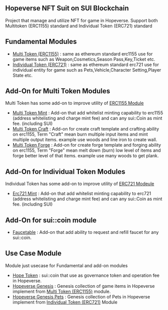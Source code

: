 ## Hopeverse NFT Suit on SUI Blockchain
Project that manage and utilize NFT for game in Hopeverse. Support both Multitoken (ERC1155) standard and Individual Token (ERC721) standard

## Fundamental Modules
 + [Multi Token (ERC1155)](https://github.com/sukrit1234/HopeverseNFTSuit-SUI/tree/main/erc1155) : same as ethereum standard erc1155 use for game items such as Weapon,Cosmetics,Season Pass,Key,Ticket etc.
 + [Individual Token (ERC721)](https://github.com/sukrit1234/HopeverseNFTSuit-SUI/tree/main/erc721) : same as ethereum standard erc721 use for individual entity for game such as Pets,Vehicle,Character Setting,Player State etc.

## Add-On for Multi Token Modules
Multi Token has some add-on to improve utility of [ERC1155 Module](https://github.com/sukrit1234/HopeverseNFTSuit-SUI/tree/main/erc1155)
  + [Multi Token Mint](https://github.com/sukrit1234/HopeverseNFTSuit-SUI/tree/main/multitoken_mint) : Add-on that add whitelist minting capability to erc1155 (address whitelisting and charge mint fee) and can any sui::Coin as mint fee. (including SUI)
  + [Multi Token Craft](https://github.com/sukrit1234/HopeverseNFTSuit-SUI/tree/main/multitoken_craft) : Add-on for create craft template and crafting ability on erc1155, Term "Craft" mean burn multiple input items and mint multiple output items. example use woods and line iron to create wall.
  + [Multi Token Forge](https://github.com/sukrit1234/HopeverseNFTSuit-SUI/tree/main/multitoken_forge) : Add-on for create forge template and forging ability on erc1155, Term "Forge" mean melt down (burn) low level of items and forge better level of that items. example use many woods to get plank.

## Add-On for Individual Token Modules
Individual Token has some add-on to improve utility of [ERC721 Modeule](https://github.com/sukrit1234/HopeverseNFTSuit-SUI/tree/main/erc721)
 + [Erc721 Mint](https://github.com/sukrit1234/HopeverseNFTSuit-SUI/tree/main/multitoken_mint) : Add-on that add whitelist minting capability to erc721 (address whitelisting and charge mint fee) and can any sui::Coin as mint fee. (including SUI)

## Add-On for sui::coin module
 + [Faucetable](https://github.com/sukrit1234/HopeverseNFTSuit-SUI/tree/main/faucetable) : Add-on that add ability to request and refill faucet for any sui::coin.


## Use Case Module
Module just usecase for Fundamental and add-on modules
+ [Hope Token](https://github.com/sukrit1234/HopeverseNFTSuit-SUI/tree/main/hopetoken) : sui::coin that use as governance token and operation fee in Hopeverse.
+ [Hopeverse Genesis](https://github.com/sukrit1234/HopeverseNFTSuit-SUI/tree/main/hopeversegenesis) : Genesis collection of game items in Hopeverse implement from [Multi Token (ERC1155)](https://github.com/sukrit1234/HopeverseNFTSuit-SUI/tree/main/erc1155) module.
+ [Hopeverse Genesis Pets](https://github.com/sukrit1234/HopeverseNFTSuit-SUI/tree/main/hopeversegenesispet) : Genesis collection of Pets in Hopeverse implement from [Individual Token (ERC721)](https://github.com/sukrit1234/HopeverseNFTSuit-SUI/tree/main/erc721) Module
